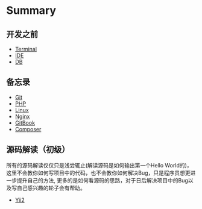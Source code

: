 # Summary

## 开发之前
 * [Terminal](BeforeCoding/Terminal.md)
 * [IDE](BeforeCoding/IDE.md)
 * [DB](BeforeCoding/DB.md)

## 备忘录
 * [Git](Tips/git.md)
 * [PHP](Tips/php.md)
 * [Linux](Tips/linux.md)
 * [Nginx](Tips/nginx.md)
 * [GitBook](Tips/gitbook.md)
 * [Composer](Tips/composer.md)
 
## 源码解读（初级）

 所有的源码解读仅仅只是浅尝辄止(解读源码是如何输出第一个Hello World的)，
 这里不会教你如何写项目中的代码，也不会教你如何解决Bug，只是程序员想更进一步提升自己的方法,
 更多的是如何看源码的思路，对于日后解决项目中的Bug以及写自己感兴趣的轮子会有帮助。
 
 * [Yii2](ReadSourceCode/Yii.md) 
